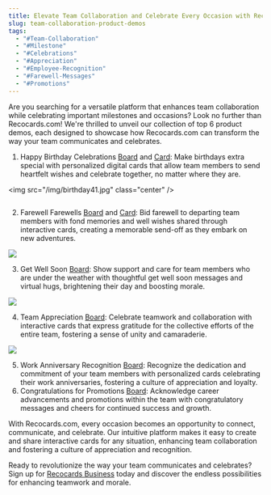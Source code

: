 ```yaml
---
title: Elevate Team Collaboration and Celebrate Every Occasion with Recocards
slug: team-collaboration-product-demos
tags:
  - "#Team-Collaboration"
  - "#Milestone"
  - "#Celebrations"
  - "#Appreciation"
  - "#Employee-Recognition"
  - "#Farewell-Messages"
  - "#Promotions"
---
```

Are you searching for a versatile platform that enhances team collaboration while celebrating important milestones and occasions? Look no further than Recocards.com! We're thrilled to unveil our collection of top 6 product demos, each designed to showcase how Recocards.com can transform the way your team communicates and celebrates.

1. Happy Birthday Celebrations [Board](https://recocards.com/greeting-card/hbdbossdemocard-79862182763c) and [Card](https://recocards.com/greeting-card/hbdbossdemocard-79862182763c): Make birthdays extra special with personalized digital cards that allow team members to send heartfelt wishes and celebrate together, no matter where they are.

<style>

.center {

  display: block;

  margin-left: auto;

  margin-right: auto;

  width: 50%;
}
</style>

<img src="/img/birthday41.jpg" class="center" />

![]()

2. Farewell Farewells [Board](https://recocards.com/board/farewellteammatedemoboard-79862044752c) and [Card](https://recocards.com/greeting-card/farewellteammatedemocard-79862078937c): Bid farewell to departing team members with fond memories and well wishes shared through interactive cards, creating a memorable send-off as they embark on new adventures.

![](/img/farewell21.jpg)

3. Get Well Soon [Board](https://recocards.com/board/getwellsoondemoboard-80168505860c): Show support and care for team members who are under the weather with thoughtful get well soon messages and virtual hugs, brightening their day and boosting morale.

![](/img/download-10-.jpeg)

4. Team Appreciation [Board](https://recocards.com/board/thankyouteamdemoboard-80168530714c): Celebrate teamwork and collaboration with interactive cards that express gratitude for the collective efforts of the entire team, fostering a sense of unity and camaraderie.

![](/img/congratulations6.jpg)

5. Work Anniversary Recognition [Board](https://recocards.com/board/happyanniversarydemoboard-80168631106c): Recognize the dedication and commitment of your team members with personalized cards celebrating their work anniversaries, fostering a culture of appreciation and loyalty.
6. Congratulations for Promotions [Board](https://recocards.com/board/congratulations-sophia-80164433521): Acknowledge career advancements and promotions within the team with congratulatory messages and cheers for continued success and growth.

With Recocards.com, every occasion becomes an opportunity to connect, communicate, and celebrate. Our intuitive platform makes it easy to create and share interactive cards for any situation, enhancing team collaboration and fostering a culture of appreciation and recognition.

Ready to revolutionize the way your team communicates and celebrates? Sign up for [Recocards Business](https://recocards.com/business) today and discover the endless possibilities for enhancing teamwork and morale.
